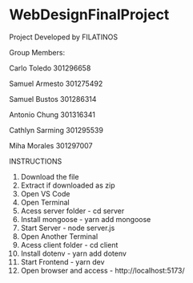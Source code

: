 # WebDesignFinalProject
Project Developed by FILATINOS

Group Members:

Carlo Toledo           301296658

Samuel Armesto         301275492

Samuel Bustos          301286314

Antonio Chung          301316341

Cathlyn Sarming        301295539

Miha Morales           301297007


INSTRUCTIONS
1. Download the file
2. Extract if downloaded as zip
3. Open VS Code
4. Open Terminal
5. Acess server folder - cd server
6. Install mongoose - yarn add mongoose
7. Start Server - node server.js
8. Open Another Terminal
9. Acess client folder - cd client
10. Install dotenv - yarn add dotenv
11. Start Frontend - yarn dev
12. Open browser and access - http://localhost:5173/
